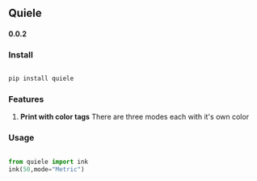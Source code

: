 ## Quiele ##
#### 0.0.2 ###
### Install ###
```python

pip install quiele

```

### Features ###
1. **Print with color tags**
    There are three modes each with it's own color

### Usage ###
```python

from quiele import ink
ink(50,mode="Metric")

```
